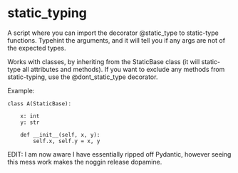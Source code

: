 # static_typing

A script where you can import the decorator @static_type to static-type functions. Typehint the arguments, and it will tell you if any args are not of the expected types.

Works with classes, by inheriting from the StaticBase class (it will static-type all attributes and methods). 
If you want to exclude any methods from static-typing, use the @dont_static_type decorator.

Example:

    class A(StaticBase):
    
        x: int
        y: str

        def __init__(self, x, y):
            self.x, self.y = x, y
            
            
EDIT: I am now aware I have essentially ripped off Pydantic, however seeing this mess work makes the noggin release dopamine.
